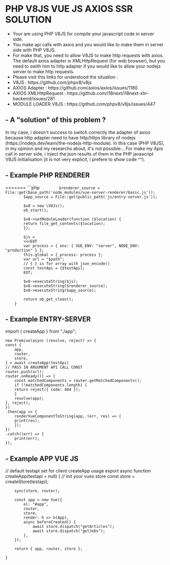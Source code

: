 <h1>PHP V8JS VUE JS AXIOS SSR SOLUTION</h1>
<ul>
    <li>Your are using PHP V8JS for compile your javascript code in server side.</li>
    <li>You make api calls with axios and you would like to make them in server side with PHP V8JS.</li>
    <li>For make that, you need to allow V8JS to make http requests with axios. The default axios adapter is XMLHttpRequest (for web browser), but you need to swith him to http adapter if you would like to allow your nodejs server to make http requests.</li>
    <li>Please visit this links for understood the situation :</li>
    <li>V8JS : https://github.com/phpv8/v8js</li>
    <li>AXIOS Adapter : https://github.com/axios/axios/issues/1180</li>
    <li>AXIOS XMLHttpRequest : https://github.com/i18next/i18next-xhr-backend/issues/281</li>
    <li>MODULE LOADER V8JS : https://github.com/phpv8/v8js/issues/447</li>
</ul>
<h2>- A "solution" of this problem ?</h2>
<p>
    In my case, i doesn't success to switch correctly the adapter of axios because http adapter need to have http/https library of nodejs (https://nodejs.dev/learn/the-nodejs-http-module). In this case (PHP V8JS), in my opinion and my researchs about, it's not possible...
    For make my Apis call in server side, i inject the json results of them in the PHP javascript V8JS initialisation (it is not very explicit, I prefere to show code ^^).
</p>
<h2>- Example PHP RENDERER</h2>
=======
    ```php
    <?php
        function render($path)
        {
            // APIS CALL
            $testApi = apicontroller::testApi();

            $renderer_source = File::get(base_path('node_modules/vue-server-renderer/basic.js'));
            $app_source = File::get(public_path('js/entry-server.js'));

            $v8 = new \V8Js();
            ob_start();

            $v8->setModuleLoader(function ($location) {
            return file_get_contents($location);
            });

            $js =
            <<<EOT
            var process = { env: { VUE_ENV: "server", NODE_ENV: "production" } }; 
            this.global = { process: process }; 
            var url = "$path";
            // { } is for array with json_encode()
            const testApi = {$testApi};
            EOT;

            $v8->executeString($js);
            $v8->executeString($renderer_source);
            $v8->executeString($app_source);

            return ob_get_clean();
        }

<h2>- Example ENTRY-SERVER</h2>
<p>
    import { createApp } from "./app";

    new Promise(async (resolve, reject) => {
    const {
        app,
        router,
        store,
    } = await createApp(testApi)
    // PASS IN ARGUMENT API CALL CONST
    router.push(url);
    router.onReady(() => {
        const matchedComponents = router.getMatchedComponents();
        if (!matchedComponents.length) {
        return reject({ code: 404 });
        }
        resolve(app);
    }, reject);
    })
    .then(app => {
        renderVueComponentToString(app, (err, res) => {
        print(res);
        });
    })
    .catch((err) => {
        print(err);
    });
</p>

<h2>- Example APP VUE JS</h2>
<p>
    // default testapi set for client createApp usage
    export async function createApp(testapi = null) {
        // init your vuex store
        const store = createStore(testapi);

        sync(store, router);

        const app = new Vue({
            el: "#app",
            router,
            store,
            render: h => h(App),
            async beforeCreated() {
                await store.dispatch("getArticles");
                await store.dispatch("getJobs");
            },
        });

        return { app, router, store };

    }
</p>